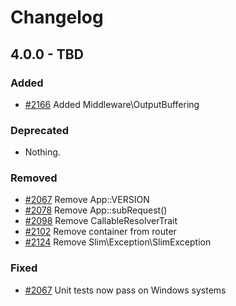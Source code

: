 # Changelog


## 4.0.0 - TBD

### Added

- [#2166](https://github.com/slimphp/Slim/pull/2166) Added Middleware\OutputBuffering

### Deprecated

- Nothing.

### Removed

- [#2067](https://github.com/slimphp/Slim/pull/2067) Remove App::VERSION
- [#2078](https://github.com/slimphp/Slim/pull/2078) Remove App::subRequest()
- [#2098](https://github.com/slimphp/Slim/pull/2098) Remove CallableResolverTrait
- [#2102](https://github.com/slimphp/Slim/pull/2102) Remove container from router
- [#2124](https://github.com/slimphp/Slim/pull/2124) Remove Slim\Exception\SlimException

### Fixed

- [#2067](https://github.com/slimphp/Slim/pull/2067) Unit tests now pass on Windows systems


